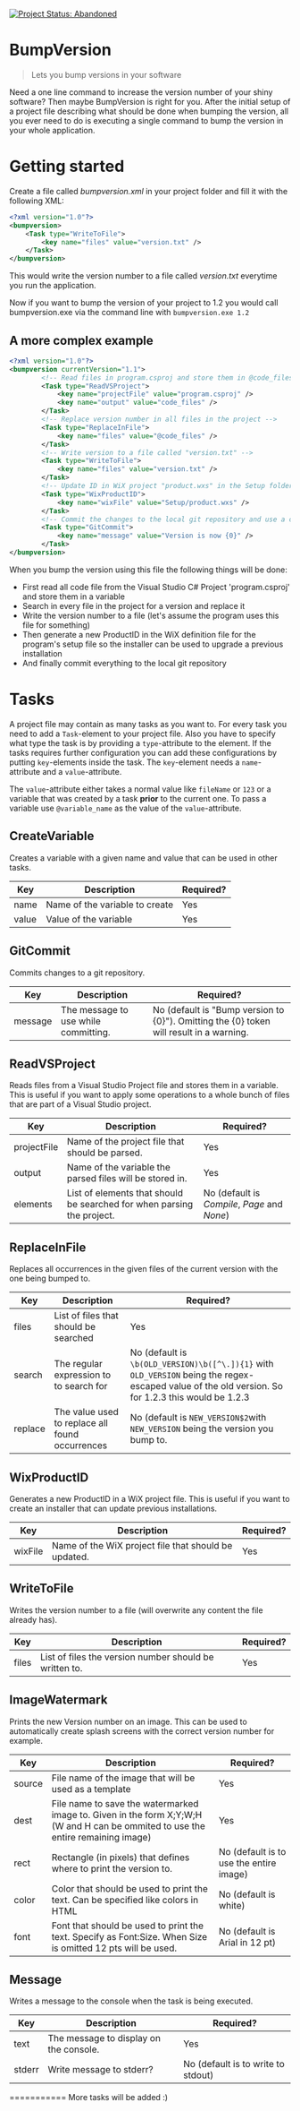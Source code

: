 [![Project Status: Abandoned](http://www.repostatus.org/badges/latest/abandoned.svg)](http://www.repostatus.org/#abandoned)

# BumpVersion
> Lets you bump versions in your software

Need a one line command to increase the version number of your shiny software?
Then maybe BumpVersion is right for you. After the initial setup of a project file
describing what should be done when bumping the version, all you ever need to do
is executing a single command to bump the version in your whole application.

# Getting started

Create a file called *bumpversion.xml* in your project folder and fill it with the following XML:

```xml
<?xml version="1.0"?>
<bumpversion>
	<Task type="WriteToFile">
		<key name="files" value="version.txt" />
	</Task>
</bumpversion>
```

This would write the version number to a file called *version.txt* everytime you run the application.

Now if you want to bump the version of your project to 1.2 you would call bumpversion.exe via the command line with
`bumpversion.exe 1.2`

## A more complex example

```xml
<?xml version="1.0"?>
<bumpversion currentVersion="1.1">
		<!-- Read files in program.csproj and store them in @code_files -->
		<Task type="ReadVSProject">
			<key name="projectFile" value="program.csproj" />
			<key name="output" value="code_files" />
		</Task>
		<!-- Replace version number in all files in the project -->
		<Task type="ReplaceInFile">
 			<key name="files" value="@code_files" />
 		</Task>
		<!-- Write version to a file called "version.txt" -->
		<Task type="WriteToFile">
			<key name="files" value="version.txt" />
		</Task>
		<!-- Update ID in WiX project "product.wxs" in the Setup folder -->
		<Task type="WixProductID">
			<key name="wixFile" value="Setup/product.wxs" />
		</Task>
		<!-- Commit the changes to the local git repository and use a custom message -->
		<Task type="GitCommit">
			<key name="message" value="Version is now {0}" />
		</Task>
</bumpversion>
```

When you bump the version using this file the following things will be done:
- First read all code file from the Visual Studio C# Project 'program.csproj' and store them in a variable
- Search in every file in the project for a version and replace it
- Write the version number to a file (let's assume the program uses this file for something)
- Then generate a new ProductID in the WiX definition file for the program's setup file so the installer can be used to upgrade a previous installation
- And finally commit everything to the local git repository

# Tasks

A project file may contain as many tasks as you want to.
For every task you need to add a `Task`-element to your project file.
Also you have to specify what type the task is by providing a `type`-attribute to the element.
If the tasks requires further configuration you can add these configurations by putting `key`-elements inside the task.
The `key`-element needs a `name`-attribute and a `value`-attribute.

The `value`-attribute either takes a normal value like `fileName` or `123` or a variable that was created by a task **prior** to the current one. To pass a variable use `@variable_name` as the value of the `value`-attribute.

## CreateVariable

Creates a variable with a given name and value that can be used in other tasks.

Key | Description | Required?
--- | ------------ | ----------
name | Name of the variable to create | Yes
value | Value of the variable | Yes

## GitCommit

Commits changes to a git repository.

Key | Description | Required?
--- | ------------ | ----------
message | The message to use while committing. | No (default is "Bump version to {0}"). Omitting the {0} token will result in a warning.

## ReadVSProject

Reads files from a Visual Studio Project file and stores them in a variable. This is useful if you want to
apply some operations to a whole bunch of files that are part of a Visual Studio project.

Key | Description | Required?
--- | ------------ | ----------
projectFile | Name of the project file that should be parsed. | Yes
output | Name of the variable the parsed files will be stored in. | Yes
elements | List of elements that should be searched for when parsing the project. | No (default is *Compile*, *Page* and *None*)

## ReplaceInFile

Replaces all occurrences in the given files of the current version with the one being bumped to.

Key | Description | Required?
--- | ------------ | ----------
files | List of files that should be searched | Yes
search | The regular expression to to search for | No (default is `\b(OLD_VERSION)\b([^\.]){1}` with `OLD_VERSION` being the regex-escaped value of the old version. So for 1.2.3 this would be 1\.2\.3
replace | The value used to replace all found occurrences | No (default is `NEW_VERSION$2`with `NEW_VERSION` being the version you bump to.

## WixProductID

Generates a new ProductID in a WiX project file. This is useful if you want to create an installer that
can update previous installations.

Key | Description | Required?
--- | ------------ | ----------
wixFile | Name of the WiX project file that should be updated. | Yes

## WriteToFile

Writes the version number to a file (will overwrite any content the file already has).

Key | Description | Required?
--- | ------------ | ----------
files | List of files the version number should be written to. | Yes

## ImageWatermark

Prints the new Version number on an image. This can be used to automatically create splash screens
with the correct version number for example.

Key | Description | Required?
--- | ------------ | ----------
source | File name of the image that will be used as a template | Yes
dest | File name to save the watermarked image to. Given in the form X;Y;W;H (W and H can be ommited to use the entire remaining image) | Yes
rect | Rectangle (in pixels) that defines where to print the version to. | No (default is to use the entire image)
color | Color that should be used to print the text. Can be specified like colors in HTML | No (default is white)
font | Font that should be used to print the text. Specify as Font:Size. When Size is omitted 12 pts will be used. | No (default is Arial in 12 pt)

## Message

Writes a message to the console when the task is being executed.

Key | Description | Required?
--- | ------------ | ----------
text | The message to display on the console. | Yes
stderr | Write message to stderr? | No (default is to write to stdout)

===========
More tasks will be added :)
